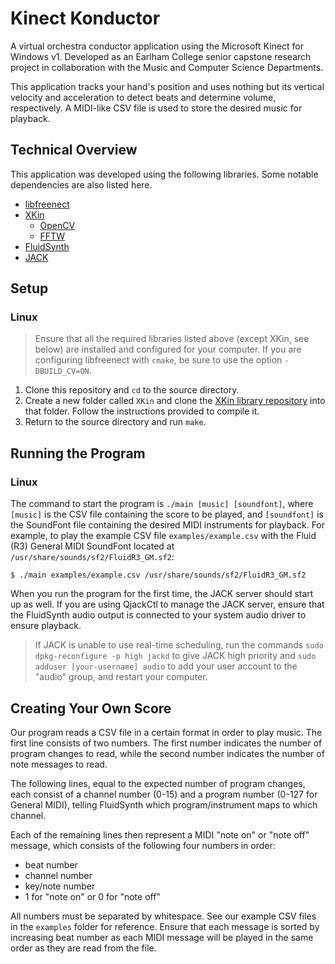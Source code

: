 # Kinect Konductor

A virtual orchestra conductor application using the Microsoft Kinect for Windows v1. Developed as an Earlham College senior capstone research project in collaboration with the Music and Computer Science Departments.

This application tracks your hand's position and uses nothing but its vertical velocity and acceleration to detect beats and determine volume, respectively. A MIDI-like CSV file is used to store the desired music for playback.

## Technical Overview

This application was developed using the following libraries. Some notable dependencies are also listed here.

* [libfreenect](https://openkinect.org/wiki/Main_Page)
* [XKin](https://github.com/fpeder/XKin)
  * [OpenCV](http://opencv.org/)
  * [FFTW](http://fftw.org/)
* [FluidSynth](http://www.fluidsynth.org/)
* [JACK](http://jackaudio.org/)

## Setup

### Linux

>Ensure that all the required libraries listed above (except XKin, see below) are installed and configured for your computer. If you are configuring libfreenect with `cmake`, be sure to use the option `-DBUILD_CV=ON`.

1. Clone this repository and `cd` to the source directory.
2. Create a new folder called `XKin` and clone the [XKin library repository](https://github.com/fpeder/XKin) into that folder. Follow the instructions provided to compile it.
3. Return to the source directory and run `make`.

## Running the Program

### Linux

The command to start the program is `./main [music] [soundfont]`, where `[music]` is the CSV file containing the score to be played, and `[soundfont]` is the SoundFont file containing the desired MIDI instruments for playback. For example, to play the example CSV file `examples/example.csv` with the Fluid (R3) General MIDI SoundFont located at `/usr/share/sounds/sf2/FluidR3_GM.sf2`:

```
$ ./main examples/example.csv /usr/share/sounds/sf2/FluidR3_GM.sf2
```

When you run the program for the first time, the JACK server should start up as well. If you are using QjackCtl to manage the JACK server, ensure that the FluidSynth audio output is connected to your system audio driver to ensure playback.

>If JACK is unable to use real-time scheduling, run the commands `sudo dpkg-reconfigure -p high jackd` to give JACK high priority and `sudo adduser [your-username] audio` to add your user account to the "audio" group, and restart your computer.

## Creating Your Own Score

Our program reads a CSV file in a certain format in order to play music. The first line consists of two numbers. The first number indicates the number of program changes to read, while the second number indicates the number of note messages to read.

The following lines, equal to the expected number of program changes, each consist of a channel number (0-15) and a program number (0-127 for General MIDI), telling FluidSynth which program/instrument maps to which channel.

Each of the remaining lines then represent a MIDI "note on" or "note off" message, which consists of the following four numbers in order:

* beat number
* channel number
* key/note number
* 1 for "note on" or 0 for "note off"

All numbers must be separated by whitespace. See our example CSV files in the `examples` folder for reference. Ensure that each message is sorted by increasing beat number as each MIDI message will be played in the same order as they are read from the file.
